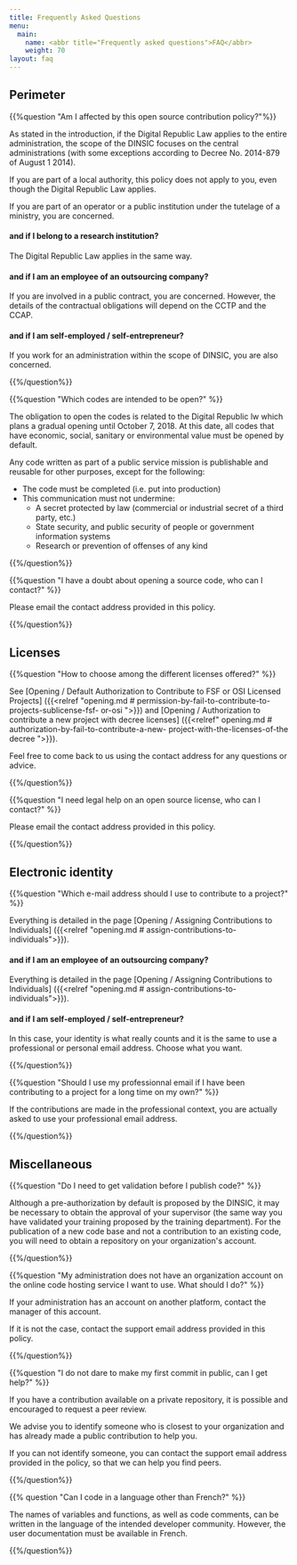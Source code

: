 ```yaml
---
title: Frequently Asked Questions
menu: 
  main:
    name: <abbr title="Frequently asked questions">FAQ</abbr>
    weight: 70
layout: faq
---
```


## Perimeter


{{%question "Am I affected by this open source contribution policy?"%}}

As stated in the introduction, if the Digital Republic Law applies to the entire administration, the scope of the DINSIC focuses on the 
central administrations (with some exceptions according to Decree No. 2014-879 of August 1 2014).

If you are part of a local authority, this policy does not apply to you, even though the Digital Republic Law applies.

If you are part of an operator or a public institution under the tutelage of a ministry, you are concerned.


#### and if I belong to a research institution?

The Digital Republic Law applies in the same way.


#### and if I am an employee of an outsourcing company?

If you are involved in a public contract, you are concerned. However, the details of the contractual obligations will depend on the CCTP and the CCAP.


#### and if I am self-employed / self-entrepreneur?

If you work for an administration within the scope of DINSIC, you are also concerned.

{{%/question%}}

{{%question "Which codes are intended to be open?" %}}

The obligation to open the codes is related to the Digital Republic lw which plans a gradual opening until October 7, 2018. At
this date, all codes that have economic, social, sanitary or environmental value must be opened by default.

Any code written as part of a public service mission is publishable and reusable for other purposes, except for the following:
- The code must be completed (i.e. put into production)
- This communication must not undermine:
    - A secret protected by law (commercial or industrial secret of a third party, etc.)
    - State security, and public security of people or government information systems
    - Research or prevention of offenses of any kind

{{%/question%}}

{{%question "I have a doubt about opening a source code, who can I contact?" %}}

Please email the contact address provided in this policy.

{{%/question%}}


## Licenses

{{%question "How to choose among the different licenses offered?" %}}

See [Opening / Default Authorization to Contribute to FSF or OSI Licensed Projects] ({{<relref "opening.md # permission-by-fail-to-contribute-to-projects-sublicense-fsf- or-osi ">}}) and [Opening / Authorization to contribute a new project with decree licenses] ({{<relref" opening.md # authorization-by-fail-to-contribute-a-new- project-with-the-licenses-of-the decree ">}}).

Feel free to come back to us using the contact address for any questions or advice.

{{%/question%}}

{{%question "I need legal help on an open source license, who can I contact?" %}}

Please email the contact address provided in this policy.

{{%/question%}}

## Electronic identity

{{%question "Which e-mail address should I use to contribute to a project?" %}}

Everything is detailed in the page [Opening / Assigning Contributions to Individuals] ({{<relref "opening.md # assign-contributions-to-individuals">}}).

#### and if I am an employee of an outsourcing company?

Everything is detailed in the page [Opening / Assigning Contributions to Individuals] ({{<relref "opening.md # assign-contributions-to-individuals">}}).


#### and if I am self-employed / self-entrepreneur?

In this case, your identity is what really counts and it is the same to use a professional or personal email address. Choose what you want.

{{%/question%}}


{{%question "Should I use my professionnal email if I have been contributing to a project for a long time on my own?" %}}

If the contributions are made in the professional context, you are actually asked to use your professional email address.

{{%/question%}}

## Miscellaneous

{{%question "Do I need to get validation before I publish code?" %}}

Although a pre-authorization by default is proposed by the DINSIC, it may be necessary to obtain the approval of your supervisor (the same way you have validated your training proposed by the training department). For the publication of a new code base and not a contribution to an existing code, you will need to obtain a repository on your organization's account.

{{%/question%}}


{{%question "My administration does not have an organization account on the online code hosting service I want to use. What should I do?" %}}

If your administration has an account on another platform, contact the manager of this account.

If it is not the case, contact the support email address provided in this policy.

{{%/question%}}


{{%question "I do not dare to make my first commit in public, can I get help?" %}}

If you have a contribution available on a private repository, it is possible and encouraged to request a peer review.

We advise you to identify someone who is closest to your organization and has already made a public contribution to help you.

If you can not identify someone, you can contact the support email address provided in the policy, so that we can help you find peers.

{{%/question%}}


{{% question "Can I code in a language other than French?" %}}

The names of variables and functions, as well as code comments, can be written in the language of the intended developer community. However, the user documentation must be available in French.

{{%/question%}}
